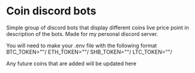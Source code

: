 # Coin discord bots
Simple group of discord bots that display different coins live price point in description of the bots. Made for my personal discord server. 

You will need to make your .env file with the following format
BTC_TOKEN=""/
ETH_TOKEN=""/
SHB_TOKEN=""/
LTC_TOKEN=""/


Any future coins that are added will be updated here
